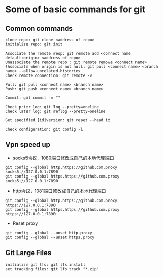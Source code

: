 # Some of basic commands for git
## Common commands
```
clone repo: git clone <address of repo>
initialize repo: git init

Associate the remote reop: git remote add <connect name default:origin> <address of repo>
Unassociate the remote repo : git remote remove <connect name>
!Associate when origin is not null: git pull <connect name> <branch name> --allow-unrelated-histories 
Check remote connection: git remote -v

Pull: git pull <connect name> <branch name>
Push: git push <connect name> <branch name>

Commit: git commit -m ""

Check prior log: git log --pretty=oneline
Check later log: git reflog --pretty=oneline

Get specified [id]version: git reset --head id

Check configuration: git config -l
```


## Vpn speed up
* socks5协议，1080端口修改成自己的本地代理端口
```
git config --global http.https://github.com.proxy socks5://127.0.0.1:7890
git config --global https.https://github.com.proxy socks5://127.0.0.1:7890
```

* http协议，1081端口修改成自己的本地代理端口
```
git config --global http.https://github.com.proxy https://127.0.0.1:7890
git config --global https.https://github.com.proxy https://127.0.0.1:7890
```

* Reset proxy
```
git config --global --unset http.proxy
git config --global --unset https.proxy
```

## Git Large Files
```
initialize git lfs: git lfs install
set tracking files: git lfs track "*.zip"
```